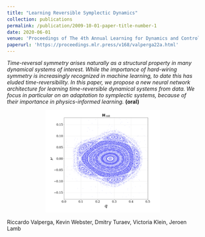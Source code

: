```yaml
---
title: "Learning Reversible Symplectic Dynamics"
collection: publications
permalink: /publication/2009-10-01-paper-title-number-1
date: 2020-06-01
venue: 'Proceedings of The 4th Annual Learning for Dynamics and Control Conference, PMLR 168:906-916, 2022'
paperurl: 'https://proceedings.mlr.press/v168/valperga22a.html'
---
```


*Time-reversal symmetry arises naturally as a structural property in many dynamical systems of interest. While the importance of hard-wiring symmetry is increasingly recognized in machine learning, to date this has eluded time-reversibility. In this paper, we propose a new neural network architecture for learning time-reversible dynamical systems from data. We focus in particular on an adaptation to symplectic systems, because of their importance in physics-informed learning.* **(oral)**

<p align="center">
  <img src="learning-reversible-dynamics.png" width="300"/>
</p>

Riccardo Valperga, Kevin Webster, Dmitry Turaev, Victoria Klein, Jeroen Lamb